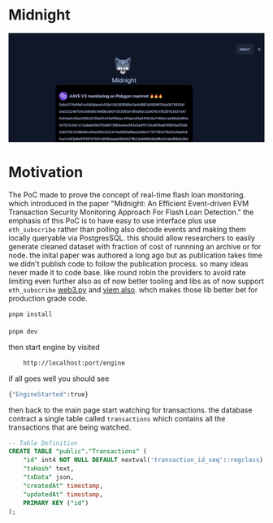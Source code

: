 # Midnight

![Midnight](./assets/midnight.png)

# Motivation 
The PoC made to prove the concept of real-time flash loan monitoring. which introduced in the paper "Midnight: An Efficient Event-driven EVM Transaction Security Monitoring Approach For Flash Loan Detection."
the emphasis of this PoC is to have easy to use interface plus use ```eth_subscribe``` rather than polling also decode events and making them locally queryable via PostgresSQL. this should allow researchers to easily generate cleaned dataset with 
fraction of cost of runnning an archive or for node. the inital paper was authored a long ago but as publication takes time we didn't publish code to follow the publication process. so many ideas never made it to code base. like round robin the providers to avoid rate limiting even further also as of now better tooling and libs as of now support ```eth_subscribe``` [web3.py](https://web3py.readthedocs.io/en/stable/releases.html#web3-py-v6-7-0-2023-07-26) and [viem also](https://viem.sh/docs/actions/public/watchBlockNumber.html#json-rpc-methods). whch makes those lib better bet for production grade code.



```bash
pnpm install

pnpm dev
```

then start engine by visited 
    
```bash
    http://localhost:port/engine
```

if all goes well  you should see 

```bash
{"EngineStarted":true}
```


then back to the main page start watching for transactions. the database contract a single table called ```transactions``` which contains all the transactions that are being watched.

```sql
-- Table Definition
CREATE TABLE "public"."Transactions" (
    "id" int4 NOT NULL DEFAULT nextval('transaction_id_seq'::regclass),
    "txHash" text,
    "txData" json,
    "createdAt" timestamp,
    "updatedAt" timestamp,
    PRIMARY KEY ("id")
);
```
